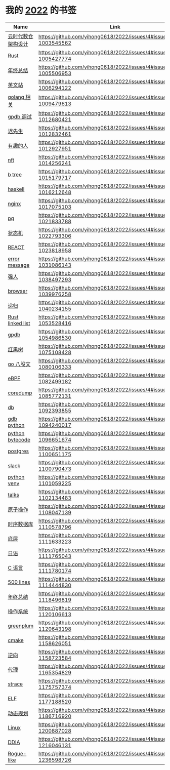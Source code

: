 # 我的 [2022](https://github.com/yihong0618/2021/issues/21) 的书签

| Name | Link | Add | Update | Has_file | 
 | ---- | ---- | ---- | ---- | ---- |
| [云时代数仓架构设计](https://bohutang.me/2021/08/08/datafuse-cloud-warehouse-arch/) | https://github.com/yihong0618/2022/issues/4#issuecomment-1003545562 | 2022-01-01 | 2022-01-01 | False |
| [Rust](https://kaisery.github.io/trpl-zh-cn/ch08-01-vectors.html) | https://github.com/yihong0618/2022/issues/4#issuecomment-1005427774 | 2022-01-05 | 2022-01-05 | False |
| [年终总结](https://github.com/saveweb/review-2021) | https://github.com/yihong0618/2022/issues/4#issuecomment-1005506953 | 2022-01-05 | 2022-01-05 | False |
| [英文站](https://chenyukang.github.io/2021/12/28/best-english-tech-sites.html) | https://github.com/yihong0618/2022/issues/4#issuecomment-1006294122 | 2022-01-06 | 2022-01-06 | False |
| [golang 相关](https://www.leolara.me/blog/closing_a_go_channel_written_by_several_goroutines/) | https://github.com/yihong0618/2022/issues/4#issuecomment-1009479613 | 2022-01-11 | 2022-01-11 | False |
| [gpdb 调试](https://smartkeyerror.com/How-To-Hack-Greenplum) | https://github.com/yihong0618/2022/issues/4#issuecomment-1012680421 | 2022-01-14 | 2022-01-14 | False |
| [迟先生](https://www.skyzh.dev/pages/cv/) | https://github.com/yihong0618/2022/issues/4#issuecomment-1012832461 | 2022-01-14 | 2022-01-14 | False |
| [有趣的人](https://www.binwang.me/page2/index.html) | https://github.com/yihong0618/2022/issues/4#issuecomment-1012927951 | 2022-01-14 | 2022-01-14 | False |
| [nft](https://github.com/rounakbanik/generative-art-nft) | https://github.com/yihong0618/2022/issues/4#issuecomment-1014256241 | 2022-01-17 | 2022-01-17 | False |
| [b tree](https://github.com/linw1995/bt) | https://github.com/yihong0618/2022/issues/4#issuecomment-1015179717 | 2022-01-18 | 2022-04-28 | False |
| [haskell ](https://github.com/flaneur2020/lyah) | https://github.com/yihong0618/2022/issues/4#issuecomment-1016212648 | 2022-01-19 | 2022-01-19 | False |
| [nginx](https://github.com/taobao/nginx-book) | https://github.com/yihong0618/2022/issues/4#issuecomment-1017075103 | 2022-01-20 | 2022-01-20 | False |
| [pg](https://github.com/Vonng/pg) | https://github.com/yihong0618/2022/issues/4#issuecomment-1021833788 | 2022-01-26 | 2022-01-26 | False |
| [状态机](https://int64.me/2020/%e8%ae%a1%e7%ae%97%e6%9c%ba%e5%9f%ba%e7%a1%80%e6%a6%82%e5%bf%b5%ef%bc%9a%e7%8a%b6%e6%80%81%e6%9c%ba.html) | https://github.com/yihong0618/2022/issues/4#issuecomment-1022793306 | 2022-01-27 | 2022-01-27 | False |
| [REACT](https://www.cliffordfajardo.com/blog/react-query) | https://github.com/yihong0618/2022/issues/4#issuecomment-1023818958 | 2022-01-28 | 2022-01-28 | False |
| [error message](https://www.morling.dev/blog/whats-in-a-good-error-message/) | https://github.com/yihong0618/2022/issues/4#issuecomment-1031086143 | 2022-02-07 | 2022-02-07 | False |
| [强人](http://blog.erezsh.com/) | https://github.com/yihong0618/2022/issues/4#issuecomment-1038497293 | 2022-02-14 | 2022-08-11 | False |
| [browser](https://browser.engineering/) | https://github.com/yihong0618/2022/issues/4#issuecomment-1039976258 | 2022-02-15 | 2022-02-15 | False |
| [递归](https://xxchan.github.io/cs/2022/02/15/recursion-to-iteration.html) | https://github.com/yihong0618/2022/issues/4#issuecomment-1040234155 | 2022-02-15 | 2022-02-15 | False |
| [Rust linked list](https://jasonkayzk.github.io/2022/02/20/%E4%BD%BF%E7%94%A8Rust%E5%AE%9E%E7%8E%B0%E4%B8%80%E4%B8%AA%E5%8F%8C%E5%90%91%E9%93%BE%E8%A1%A8/) | https://github.com/yihong0618/2022/issues/4#issuecomment-1053528416 | 2022-02-27 | 2022-02-27 | False |
| [gpdb](https://smartkeyerror.com/rr-debug) | https://github.com/yihong0618/2022/issues/4#issuecomment-1054986530 | 2022-03-01 | 2022-03-30 | False |
| [红黑树](https://github.com/kingeasternsun/rbt) | https://github.com/yihong0618/2022/issues/4#issuecomment-1075108428 | 2022-03-22 | 2022-03-22 | False |
| [go 八股文](https://hj24.life/posts/%E5%85%AB%E8%82%A1%E6%96%87-go%E7%AF%87/) | https://github.com/yihong0618/2022/issues/4#issuecomment-1080106333 | 2022-03-28 | 2022-03-28 | False |
| [eBPF](https://cloudnative.to/blog/bpf-intro/) | https://github.com/yihong0618/2022/issues/4#issuecomment-1082499182 | 2022-03-30 | 2022-07-14 | False |
| [coredump](http://just4coding.com/archives/) | https://github.com/yihong0618/2022/issues/4#issuecomment-1085772131 | 2022-04-01 | 2022-04-01 | False |
| [db](http://www.cs.cmu.edu/~malin199/) | https://github.com/yihong0618/2022/issues/4#issuecomment-1092393855 | 2022-04-08 | 2022-04-08 | False |
| [gdb python](https://github.com/ictar/python-doc/blob/master/Others/%E4%BD%BF%E7%94%A8gdb%E8%B0%83%E8%AF%95CPython%E8%BF%9B%E7%A8%8B.md) | https://github.com/yihong0618/2022/issues/4#issuecomment-1094240017 | 2022-04-10 | 2022-04-10 | False |
| [python bytecode](https://bernsteinbear.com/blog/discovering-basic-blocks/) | https://github.com/yihong0618/2022/issues/4#issuecomment-1096651674 | 2022-04-12 | 2022-04-12 | False |
| [postgres](https://blog.sasa.su/diary/pgsql_file_format/) | https://github.com/yihong0618/2022/issues/4#issuecomment-1100651175 | 2022-04-16 | 2022-09-20 | False |
| [slack](https://slack.engineering/reducing-slacks-memory-footprint/) | https://github.com/yihong0618/2022/issues/4#issuecomment-1100790473 | 2022-04-17 | 2022-04-17 | False |
| [python  venv](https://medium.com/swlh/a-guide-to-python-virtual-environments-8af34aa106ac) | https://github.com/yihong0618/2022/issues/4#issuecomment-1101059225 | 2022-04-18 | 2022-04-18 | False |
| [talks ](https://github.com/jserv/talks) | https://github.com/yihong0618/2022/issues/4#issuecomment-1102134483 | 2022-04-19 | 2022-04-19 | False |
| [原子操作](https://www.parallellabs.com/2010/04/15/atomic-operation-in-multithreaded-application/) | https://github.com/yihong0618/2022/issues/4#issuecomment-1108047139 | 2022-04-25 | 2022-04-25 | False |
| [时序数据库](https://chenjiandongx.me/2021/08/02/db-mandodb/) | https://github.com/yihong0618/2022/issues/4#issuecomment-1110578796 | 2022-04-27 | 2022-04-27 | False |
| [底层](https://rcore-os.github.io/rCore-Tutorial-Book-v3/) | https://github.com/yihong0618/2022/issues/4#issuecomment-1111633223 | 2022-04-28 | 2022-04-28 | False |
| [日语](https://github.com/DehuaZhao/go-nihongo) | https://github.com/yihong0618/2022/issues/4#issuecomment-1111765043 | 2022-04-28 | 2022-04-28 | False |
| [C 语言](https://people.freebsd.org/~lstewart/articles/cpumemory.pdf) | https://github.com/yihong0618/2022/issues/4#issuecomment-1111780174 | 2022-04-28 | 2022-04-28 | False |
| [500 lines](https://shuhari.dev/blog/2022/02/500lines-rewrite-dagoba) | https://github.com/yihong0618/2022/issues/4#issuecomment-1114444830 | 2022-05-02 | 2022-05-02 | False |
| [年终总结](https://me.ursb.me/archives/2021.html) | https://github.com/yihong0618/2022/issues/4#issuecomment-1118496819 | 2022-05-05 | 2022-05-05 | False |
| [操作系统](https://github.com/copy/v86) | https://github.com/yihong0618/2022/issues/4#issuecomment-1120106613 | 2022-05-07 | 2022-07-13 | False |
| [greenplum](https://www.infoq.cn/article/3IJ7L8HVR2MXhqaqI2RA) | https://github.com/yihong0618/2022/issues/4#issuecomment-1120643198 | 2022-05-09 | 2022-05-09 | False |
| [cmake ](https://zhjwpku.com/category/2020/04/04/effective-modern-cmake-practice.html) | https://github.com/yihong0618/2022/issues/4#issuecomment-1158626051 | 2022-06-17 | 2022-06-17 | False |
| [逆向](https://github.com/heyhu/AndroidReverseStudy) | https://github.com/yihong0618/2022/issues/4#issuecomment-1158723584 | 2022-06-17 | 2022-06-17 | False |
| [代理](https://roamresearch.com/#/app/FEZ/page/ZHxtj8aCr) | https://github.com/yihong0618/2022/issues/4#issuecomment-1165354829 | 2022-06-24 | 2022-06-24 | False |
| [strace ](https://lynskylate.github.io/post/stacktrace/) | https://github.com/yihong0618/2022/issues/4#issuecomment-1175757374 | 2022-07-06 | 2022-07-06 | False |
| [ELF](https://paper.seebug.org/1289/) | https://github.com/yihong0618/2022/issues/4#issuecomment-1177188520 | 2022-07-07 | 2022-07-07 | False |
| [动态规划](https://www.nosuchfield.com/2022/06/10/A-brief-look-at-Dynamic-programming/) | https://github.com/yihong0618/2022/issues/4#issuecomment-1186716920 | 2022-07-18 | 2022-07-18 | False |
| [Linux](https://github.com/sunym1993/flash-linux0.11-talk) | https://github.com/yihong0618/2022/issues/4#issuecomment-1200887028 | 2022-08-01 | 2022-08-08 | False |
| [DDIA](https://ddia.qtmuniao.com) | https://github.com/yihong0618/2022/issues/4#issuecomment-1216046131 | 2022-08-16 | 2022-08-16 | False |
| [Rogue-like](http://journal.stuffwithstuff.com/2014/12/21/rooms-and-mazes/) | https://github.com/yihong0618/2022/issues/4#issuecomment-1236598726 | 2022-09-05 | 2022-09-05 | False |
